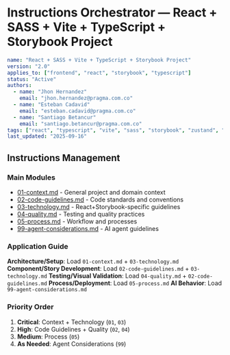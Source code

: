 # Instructions Orchestrator — React + SASS + Vite + TypeScript + Storybook Project

```yaml
name: "React + SASS + Vite + TypeScript + Storybook Project"
version: "2.0"
applies_to: ["frontend", "react", "storybook", "typescript"]
status: "Active"
authors:
  - name: "Jhon Hernandez"
    email: "jhon.hernandez@pragma.com.co"
  - name: "Esteban Cadavid"
    email: "esteban.cadavid@pragma.com.co"
  - name: "Santiago Betancur"
    email: "santiago.betancur@pragma.com.co"
tags: ["react", "typescript", "vite", "sass", "storybook", "zustand", "component-driven"]
last_updated: "2025-09-16"
```

## Instructions Management

### Main Modules

- [01-context.md](./01-context.md) - General project and domain context
- [02-code-guidelines.md](./02-code-guidelines.md) - Code standards and conventions
- [03-technology.md](./03-technology.md) - React+Storybook-specific guidelines
- [04-quality.md](./04-quality.md) - Testing and quality practices
- [05-process.md](./05-process.md) - Workflow and processes
- [99-agent-considerations.md](./99-agent-considerations.md) - AI agent guidelines

### Application Guide

**Architecture/Setup**: Load `01-context.md` + `03-technology.md`
**Component/Story Development**: Load `02-code-guidelines.md` + `03-technology.md`
**Testing/Visual Validation**: Load `04-quality.md` + `02-code-guidelines.md`
**Process/Deployment**: Load `05-process.md`
**AI Behavior**: Load `99-agent-considerations.md`

### Priority Order

1. **Critical**: Context + Technology (`01`, `03`)
2. **High**: Code Guidelines + Quality (`02`, `04`)
3. **Medium**: Process (`05`)
4. **As Needed**: Agent Considerations (`99`)
